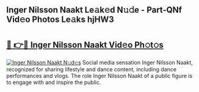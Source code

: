 ## Inger Nilsson Naakt Le𝚊k𝚎d N𝚞𝚍e - Part-QNf Vid𝚎o Photos Le𝚊ks hjHW3

# <h2><a href="http://fb0vhyf.evod.top/?m=Inger+Nilsson+Naakt">🔗 👉🔴 Inger Nilsson Naakt Vid𝚎o Ph𝚘t𝚘s</a></h2>

[![Inger Nilsson Naakt N𝚞d𝚎s](https://i.imgur.com/8V9OHl7.gif)](http://fb0vhyf.evod.top/?m=Inger+Nilsson+Naakt)
Social media sensation Inger Nilsson Naakt, recognized for sharing lifestyle and dance content, including dance performances and vlogs. The role Inger Nilsson Naakt of a public figure is to engage with and inspire the public. 
